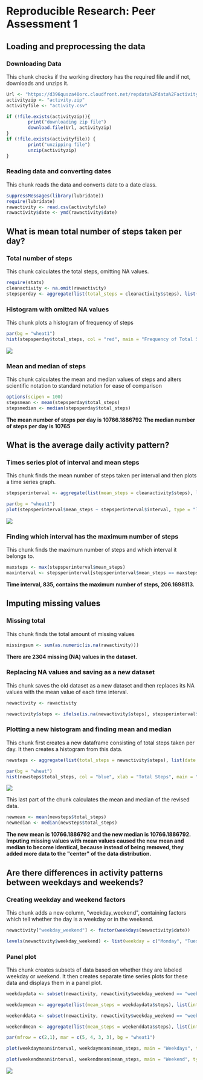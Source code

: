 # Reproducible Research: Peer Assessment 1





## Loading and preprocessing the data


### Downloading Data
This chunk checks if the working directory has the required file and if not, downloads and unzips it.

```r
Url <- "https://d396qusza40orc.cloudfront.net/repdata%2Fdata%2Factivity.zip"
activityzip <- "activity.zip"
activityfile <- "activity.csv"

if (!file.exists(activityzip)){
        print("downloading zip file")
        download.file(Url, activityzip)
}
if (!file.exists(activityfile)) { 
        print("unzipping file")
        unzip(activityzip)
} 
```


### Reading data and converting dates
This chunk reads the data and converts date to a date class.

```r
suppressMessages(library(lubridate))
require(lubridate)
rawactivity <- read.csv(activityfile)
rawactivity$date <- ymd(rawactivity$date)
```





## What is mean total number of steps taken per day?


### Total number of steps
This chunk calculates the total steps, omitting NA values.

```r
require(stats)
cleanactivity <- na.omit(rawactivity)
stepsperday <- aggregate(list(total_steps = cleanactivity$steps), list(date = cleanactivity$date), sum)
```


### Histogram with omitted NA values
This chunk plots a histogram of frequency of steps

```r
par(bg = "wheat1")
hist(stepsperday$total_steps, col = "red", main = "Frequency of Total Steps Each Day", xlab = "total steps")
```

![](PA1_template_files/figure-html/histnaomit-1.png) 


### Mean and median of steps
This chunk calculates the mean and median values of steps and alters scientific notation to standard notation for ease of comparison

```r
options(scipen = 100)
stepsmean <- mean(stepsperday$total_steps)
stepsmedian <- median(stepsperday$total_steps)
```

**The mean number of steps per day is 10766.1886792**
**The median number of steps per day is 10765**





## What is the average daily activity pattern?


### Times series plot of interval and mean steps
This chunk finds the mean number of steps taken per interval and then plots a time series graph.

```r
stepsperinterval <- aggregate(list(mean_steps = cleanactivity$steps), list(interval = cleanactivity$interval), mean)

par(bg = "wheat1")
plot(stepsperinterval$mean_steps ~ stepsperinterval$interval, type = "l", xlab = "Interval", ylab = "Mean Steps", main = "Time Series Plot of Mean Steps per Interval")
```

![](PA1_template_files/figure-html/intervalmean-1.png) 


### Finding which interval has the maximum number of steps
This chunk finds the maximum number of steps and which interval it belongs to.

```r
maxsteps <- max(stepsperinterval$mean_steps)
maxinterval <- stepsperinterval[stepsperinterval$mean_steps == maxsteps, 1]
```

**Time interval, 835, contains the maximum number of steps, 206.1698113.**





## Imputing missing values


### Missing total
This chunk finds the total amount of missing values

```r
missingsum <- sum(as.numeric(is.na(rawactivity)))
```

**There are 2304 missing (NA) values in the dataset.**


### Replacing NA values and saving as a new dataset
This chunk saves the old dataset as a new dataset and then replaces its NA values with the mean value of each time interval.

```r
newactivity <- rawactivity

newactivity$steps <- ifelse(is.na(newactivity$steps), stepsperinterval$mean_steps[stepsperinterval$interval %in% newactivity$interval], newactivity$steps)
```


### Plotting a new histogram and finding mean and median
This chunk first creates a new dataframe consisting of total steps taken per day. It then creates a histogram from this data.

```r
newsteps <- aggregate(list(total_steps = newactivity$steps), list(date = newactivity$date), sum)

par(bg = "wheat")
hist(newsteps$total_steps, col = "blue", xlab = "Total Steps", main = "Frequency of Total Steps Each Day", sub = "(NA values replaced with time interval mean)" )
```

![](PA1_template_files/figure-html/histnamean-1.png) 


This last part of the chunk calculates the mean and median of the revised data.

```r
newmean <- mean(newsteps$total_steps)
newmedian <- median(newsteps$total_steps)
```

**The new mean is 10766.1886792 and the new median is 10766.1886792.**
**Imputing missing values with mean values caused the new mean and median to become identical, because instead of being removed, they added more data to the "center" of the data distribution.** 





## Are there differences in activity patterns between weekdays and weekends?


### Creating weekday and weekend factors
This chunk adds a new column, "weekday_weekend", containing factors which tell whether the day is a weekday or in the weekend.

```r
newactivity["weekday_weekend"] <- factor(weekdays(newactivity$date))

levels(newactivity$weekday_weekend) <- list(weekday = c("Monday", "Tuesday", "Wednesday", "Thursday", "Friday"), weekend = c("Saturday", "Sunday"))
```


### Panel plot
This chunk creates subsets of data based on whether they are labeled weekday or weekend. It then creates separate time series plots for these data and displays them in a panel plot.

```r
weekdaydata <- subset(newactivity, newactivity$weekday_weekend == "weekday")

weekdaymean <- aggregate(list(mean_steps = weekdaydata$steps), list(interval = weekdaydata$interval), mean)

weekenddata <- subset(newactivity, newactivity$weekday_weekend == "weekend")

weekendmean <- aggregate(list(mean_steps = weekenddata$steps), list(interval = weekenddata$interval), mean)

par(mfrow = c(2,1), mar = c(5, 4, 3, 3), bg = "wheat1")

plot(weekdaymean$interval, weekdaymean$mean_steps, main = "Weekdays", type = "l", xlab = "Interval", ylab = "Mean Steps", col = "red")

plot(weekendmean$interval, weekendmean$mean_steps, main = "Weekend", type = "l", xlab = "Interval", ylab = "Mean Steps", col = "blue")
```

![](PA1_template_files/figure-html/panelplot-1.png) 
